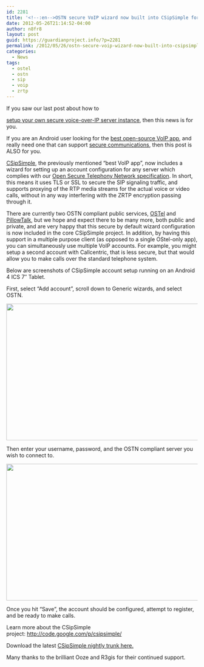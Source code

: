 ```yaml
---
id: 2281
title: '<!--:en-->OSTN secure VoIP wizard now built into CSipSimple for Android<!--:-->'
date: 2012-05-26T21:14:52-04:00
author: n8fr8
layout: post
guid: https://guardianproject.info/?p=2281
permalink: /2012/05/26/ostn-secure-voip-wizard-now-built-into-csipsimple-for-android/
categories:
  - News
tags:
  - ostel
  - ostn
  - sip
  - voip
  - zrtp
---
```

<!--:en-->If you saw our last post about how to 

[setup your own secure voice-over-IP server instance](https://guardianproject.info/2012/05/17/build-your-own-open-secure-telephony-network-some-assembly-required/), then this news is for you.

If you are an Android user looking for the [best open-source VoIP app](http://code.google.com/p/csipsimple/), and really need one that can support [secure communications](https://OSTel.co), then this post is ALSO for you.

[CSipSimple](http://code.google.com/p/csipsimple/), the previously mentioned “best VoIP app”, now includes a wizard for setting up an account configuration for any server which complies with our [Open Secure Telephony Network specification](https://guardianproject.info/wiki/OSTN_Compliance_Specification). In short, this means it uses TLS or SSL to secure the SIP signaling traffic, and supports proxying of the RTP media streams for the actual voice or video calls, without in any way interfering with the ZRTP encryption passing through it.

There are currently two OSTN compliant public services, [OSTel](https://OSTel.co) and [PillowTalk](https://intimi.ca:4242/), but we hope and expect there to be many more, both public and private, and are very happy that this secure by default wizard configuration is now included in the core CSipSimple project. In addition, by having this support in a multiple purpose client (as opposed to a single OStel-only app), you can simultaneously use multiple VoIP accounts. For example, you might setup a second account with Callcentric, that is less secure, but that would allow you to make calls over the standard telephone system.

Below are screenshots of CSipSimple account setup running on an Android 4 ICS 7″ Tablet.

First, select “Add account”, scroll down to Generic wizards, and select OSTN.

[<img class="alignnone  wp-image-2282" title="Screenshot_2012-05-26-20-46-05" src="https://guardianproject.info/wp-content/uploads/2012/05/Screenshot_2012-05-26-20-46-05.png" alt="" width="614" height="360" srcset="https://guardianproject.info/wp-content/uploads/2012/05/Screenshot_2012-05-26-20-46-05.png 1024w, https://guardianproject.info/wp-content/uploads/2012/05/Screenshot_2012-05-26-20-46-05-300x175.png 300w" sizes="(max-width: 614px) 100vw, 614px" />](https://guardianproject.info/wp-content/uploads/2012/05/Screenshot_2012-05-26-20-46-05.png)

Then enter your username, password, and the OSTN compliant server you wish to connect to.

[<img class="alignnone  wp-image-2283" title="Screenshot_2012-05-26-20-53-56" src="https://guardianproject.info/wp-content/uploads/2012/05/Screenshot_2012-05-26-20-53-56.png" alt="" width="614" height="360" srcset="https://guardianproject.info/wp-content/uploads/2012/05/Screenshot_2012-05-26-20-53-56.png 1024w, https://guardianproject.info/wp-content/uploads/2012/05/Screenshot_2012-05-26-20-53-56-300x175.png 300w" sizes="(max-width: 614px) 100vw, 614px" />](https://guardianproject.info/wp-content/uploads/2012/05/Screenshot_2012-05-26-20-53-56.png)

Once you hit “Save”, the account should be configured, attempt to register, and be ready to make calls.

Learn more about the CSipSimple project: <http://code.google.com/p/csipsimple/>

Download the latest [CSipSimple nightly trunk here.](http://nightlies.csipsimple.com/trunk/)

Many thanks to the brilliant Ooze and R3gis for their continued support.<!--:-->

<!--:pt-->

<!--:-->

<!--:es-->

<!--:-->